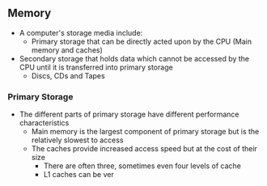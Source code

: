 ## Memory
- A computer's storage media include:
	- Primary storage that can be directly acted upon by the CPU (Main memory and caches)
- Secondary storage that holds data which cannot be accessed by the CPU until it is transferred into primary storage
	- Discs, CDs and Tapes

### Primary Storage
- The different parts of primary storage have different performance characteristics
	- Main memory is the largest component of primary storage but is the relatively slowest to access
	- The caches provide increased access speed but at the cost of their size
		- There are often three, sometimes even four levels of cache
		- L1 caches can be ver